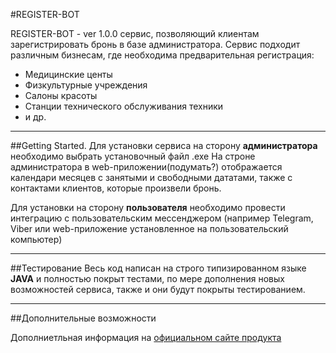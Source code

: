 #REGISTER-BOT

REGISTER-BOT - ver 1.0.0 сервис, позволяющий клиентам зарегистрировать бронь в базе администратора.
Сервис подходит различным бизнесам, где необходима предварительная регистрация: 

- Медицинские центы
- Физкультурные учреждения
- Салоны красоты
- Станции технического обслуживания техники
- и др.

___









##Getting Started. 
Для установки сервиса на сторону __администратора__ необходимо выбрать установочный файл .exe
На строне администратора в web-приложении(подумать?) отображается календари месяцев с занятыми и свободными дататами, также с контактами клиентов, которые произвели бронь.

Для установки на сторону __пользователя__ необходимо провести интеграцию с пользовательским мессенджером (например Telegram, Viber или web-приложение установленное на пользовательский компьютер)

___


##Тестирование
Весь код написан на строго типизированном языке __JAVA__ и полностью покрыт тестами, по мере дополнения новых возможностей сервиса, также и они будут покрыты тестированием.

___


##Дополнительные возможности

Дополниетльная информация на [официальном сайте продукта](http://register-bot.online/)